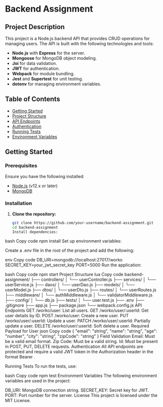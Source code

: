 # Backend Assignment

## Project Description

This project is a Node.js backend API that provides CRUD operations for managing users. The API is built with the following technologies and tools:

- **Node.js** with **Express** for the server.
- **Mongoose** for MongoDB object modeling.
- **Joi** for data validation.
- **JWT** for authentication.
- **Webpack** for module bundling.
- **Jest** and **Supertest** for unit testing.
- **dotenv** for managing environment variables.

## Table of Contents

- [Getting Started](#getting-started)
- [Project Structure](#project-structure)
- [API Endpoints](#api-endpoints)
- [Authentication](#authentication)
- [Running Tests](#running-tests)
- [Environment Variables](#environment-variables)

## Getting Started

### Prerequisites

Ensure you have the following installed:

- [Node.js](https://nodejs.org/) (v12.x or later)
- [MongoDB](https://www.mongodb.com/)

### Installation

1. **Clone the repository:**

   ```bash
   git clone https://github.com/your-username/backend-assignment.git
   cd backend-assignment
   Install dependencies:
   ```

bash
Copy code
npm install
Set up environment variables:

Create a .env file in the root of the project and add the following:

env
Copy code
DB_URI=mongodb://localhost:27017/worko
SECRET_KEY=your_jwt_secret_key
PORT=5000
Run the application:

bash
Copy code
npm start
Project Structure
lua
Copy code
backend-assignment/
├── controllers/
│ └── userController.js
├── services/
│ └── userService.js
├── daos/
│ └── userDao.js
├── models/
│ └── userModel.js
├── dtos/
│ └── userDto.js
├── routes/
│ └── userRoutes.js
├── middleware/
│ └── authMiddleware.js
│ └── validatorMiddleware.js
├── config/
│ └── db.js
├── tests/
│ └── user.test.js
├── .env
├── .gitignore
├── app.js
├── package.json
└── webpack.config.js
API Endpoints
GET /worko/user: List all users.
GET /worko/user/:userId: Get user details by ID.
POST /worko/user: Create a new user.
PUT /worko/user/:userId: Update a user.
PATCH /worko/user/:userId: Partially update a user.
DELETE /worko/user/:userId: Soft delete a user.
Required Payload for User
json
Copy code
{
"email": "string",
"name": "string",
"age": "number",
"city": "string",
"zipCode": "string"
}
Field Validation
Email: Must be a valid email format.
Zip Code: Must be a valid string.
Id: Must be present in POST, PUT, DELETE requests.
Authentication
All API endpoints are protected and require a valid JWT token in the Authorization header in the format Bearer <token>.

Running Tests
To run the tests, use:

bash
Copy code
npm test
Environment Variables
The following environment variables are used in the project:

DB_URI: MongoDB connection string.
SECRET_KEY: Secret key for JWT.
PORT: Port number for the server.
License
This project is licensed under the MIT License.
